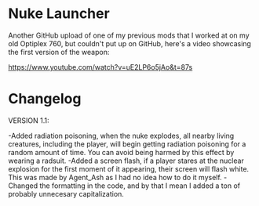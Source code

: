 # Nuke Launcher
Another GitHub upload of one of my previous mods that I worked at on my old Optiplex 760, but couldn't put up on GitHub, here's a video showcasing the first version of the weapon:

https://www.youtube.com/watch?v=uE2LP6o5jAo&t=87s

# Changelog

VERSION 1.1:

-Added radiation poisoning, when the nuke explodes, all nearby living creatures, including the player, will begin getting radiation poisoning for a random amount of time. You can avoid being harmed by this effect by wearing a radsuit.
-Added a screen flash, if a player stares at the nuclear explosion for the first moment of it appearing, their screen will flash white. This was made by Agent_Ash as I had no idea how to do it myself.
-Changed the formatting in the code, and by that I mean I added a ton of probably unnecesary capitalization.
